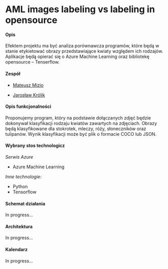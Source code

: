 # AML images labeling vs labeling in opensource

#### **Opis**

Efektem projektu ma być analiza porównawcza programów, które będą w stanie etykietować obrazy przedstawiające kwiaty względem ich rodzajów. Aplikacje będą opierać się o Azure Machine Learning oraz bibliotekę opensource – Tenserflow.



#### Zespół

- [Mateusz Mizio](https://github.com/miziom )

- [Jarosław Królik](https://github.com/j-krolik)



#### Opis funkcjonalności

Proponujemy program, który na podstawie dołączanych zdjęć będzie dokonywał klasyfikacji rodzaju kwiatów zawartych na zdjęciach. Obrazy będą klasyfikowane dla stokrotek, mleczy, róży, słoneczników oraz tulipanów. Wynik klasyfikacji może być plik o formacie COCO lub JSON.



#### Wybrany stos technologicz

*Serwis Azure*

- Azure Machine Learning

*Inne technologie:* 

- Python
- Tensorflow



#### Schemat działania

In progress...



#### Architektura

In progress...



#### Kalendarz

In progress...